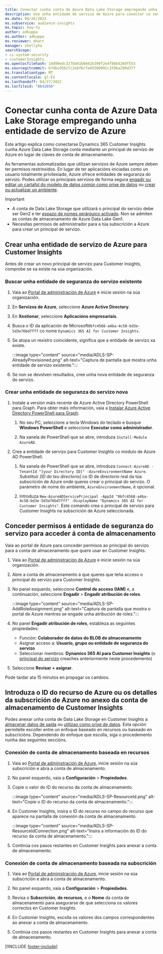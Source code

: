 ```yaml
---
title: Conectar cunha conta de Azure Data Lake Storage empregando unha entidade de servizo
description: Use unha entidade de servizo de Azure para conectar co seu propio lago de datos.
ms.date: 04/26/2022
ms.subservice: audience-insights
ms.topic: how-to
author: adkuppa
ms.author: adkuppa
ms.reviewer: mhart
manager: shellyha
searchScope:
- ci-system-security
- customerInsights
ms.openlocfilehash: 1dd99edc327bd41b0442b390f2e4f8664269f553
ms.sourcegitcommit: b7dbcd5627c2ebfbcfe65589991c159ba290d377
ms.translationtype: MT
ms.contentlocale: gl-ES
ms.lasthandoff: 04/27/2022
ms.locfileid: "8642656"
---
```

# <a name="connect-to-an-azure-data-lake-storage-account-by-using-an-azure-service-principal"></a>Conectar cunha conta de Azure Data Lake Storage empregando unha entidade de servizo de Azure

Este artigo explica como conectarse Dynamics 365 Customer Insights cunha Azure Data Lake Storage conta mediante un principal de servizo de Azure en lugar de claves de conta de almacenamento. 

As ferramentas automatizadas que utilizan servizos de Azure sempre deben ter permisos restrinxidos. En lugar de ter aplicacións iniciadas como un usuario totalmente privilexiado, Azure ofrece entidades de seguranza do servizo. Podes utilizar os principais servizos de forma segura [engadir ou editar un cartafol do modelo de datos común como orixe de datos](connect-common-data-model.md) ou [crear ou actualizar un ambiente](create-environment.md).

> [!IMPORTANT]
> - A conta de Data Lake Storage que utilizará o principal do servizo debe ser Gen2 e ter [espazo de nomes xerárquico activado](/azure/storage/blobs/data-lake-storage-namespace). Non se admiten as contas de almacenamento de Azure Data Lake Gen1.
> - Necesitas permisos de administrador para a túa subscrición a Azure para crear un principal de servizo.

## <a name="create-an-azure-service-principal-for-customer-insights"></a>Crear unha entidade de servizo de Azure para Customer Insights

Antes de crear un novo principal de servizo para Customer Insights, comprobe se xa existe na súa organización.

### <a name="look-for-an-existing-service-principal"></a>Buscar unha entidade de seguranza do servizo existente

1. Vaia ao [Portal de administración de Azure](https://portal.azure.com) e inicie sesión na súa organización.

2. En **Servizos de Azure**, seleccione **Azure Active Directory**.

3. En **Xestionar**, seleccione **Aplicacións empresariais**.

4. Busca o ID da aplicación de Microsoft`0bfc4568-a4ba-4c58-bd3e-5d3e76bd7fff` co nome `Dynamics 365 AI for Customer Insights`.

5. Se atopa un rexistro coincidente, significa que a entidade de servizo xa existe. 
   
   :::image type="content" source="media/ADLS-SP-AlreadyProvisioned.png" alt-text="Captura de pantalla que mostra unha entidade de servizo existente.":::
   
6. Se non se devolven resultados, cree unha nova entidade de seguranza do servizo.

### <a name="create-a-new-service-principal"></a>Crear unha entidade de seguranza do servizo nova

1. Instale a versión máis recente de Azure Active Directory PowerShell para Graph. Para obter máis información, vaia a [Instalar Azure Active Directory PowerShell para Graph](/powershell/azure/active-directory/install-adv2).

   1. No seu PC, seleccione a tecla Windows do teclado e busque **Windows PowerShell** e seleccione **Executar como administrador**.
   
   1. Na xanela de PowerShell que se abre, introduza `Install-Module AzureAD`.

2. Cree a entidade de servizo para Customer Insights co módulo de Azure AD PowerShell.

   1. Na xanela de PowerShell que se abre, introduza `Connect-AzureAD -TenantId "[your Directory ID]" -AzureEnvironmentName Azure`. Substituír *[ID do teu directorio]* co ID de directorio real da túa subscrición de Azure onde queres crear o principal do servizo. O parámetro de nome do ambiente, `AzureEnvironmentName`, é opcional.
  
   1. Introduza `New-AzureADServicePrincipal -AppId "0bfc4568-a4ba-4c58-bd3e-5d3e76bd7fff" -DisplayName "Dynamics 365 AI for Customer Insights"`. Este comando crea o principal de servizo para Customer Insights na subscrición de Azure seleccionada. 

## <a name="grant-permissions-to-the-service-principal-to-access-the-storage-account"></a>Conceder permisos á entidade de seguranza do servizo para acceder á conta de almacenamento

Vaia ao portal de Azure para conceder permisos ao principal do servizo para a conta de almacenamento que quere usar en Customer Insights.

1. Vaia ao [Portal de administración de Azure](https://portal.azure.com) e inicie sesión na súa organización.

1. Abre a conta de almacenamento á que queres que teña acceso o principal do servizo para Customer Insights.

1. No panel esquerdo, seleccione **Control de acceso (IAM)** e, a continuación, seleccione **Engadir** > **Engadir atribución de roles**.

   :::image type="content" source="media/ADLS-SP-AddRoleAssignment.png" alt-text="Captura de pantalla que mostra o portal de Azure mentres se engade unha atribución de roles.":::

1. No panel **Engadir atribución de roles**, estableza as seguintes propiedades:
   - Función: **Colaborador de datos do BLOB de almacenamento**
   - Asignar acceso a: **Usuario, grupo ou entidade de seguranza do servizo**
   - Seleccionar membros: **Dynamics 365 AI para Customer Insights** (o [principal do servizo](#create-a-new-service-principal) creaches anteriormente neste procedemento)

1.  Seleccione **Revisar + asignar**.

Pode tardar ata 15 minutos en propagar os cambios.

## <a name="enter-the-azure-resource-id-or-the-azure-subscription-details-in-the-storage-account-attachment-to-customer-insights"></a>Introduza o ID do recurso de Azure ou os detalles da subscrición de Azure no anexo da conta de almacenamento de Customer Insights

Podes anexar unha conta de Data Lake Storage en Customer Insights a [almacenar datos de saída](manage-environments.md) ou [utilízao como orixe de datos](connect-dataverse-managed-lake.md). Esta opción permítelle escoller entre un enfoque baseado en recursos ou baseado en subscricións. Dependendo do enfoque que escolla, siga o procedemento nunha das seguintes seccións.

### <a name="resource-based-storage-account-connection"></a>Conexión de conta de almacenamento baseada en recursos

1. Vaia ao [Portal de administración de Azure](https://portal.azure.com), inicie sesión na súa subscrición e abra a conta de almacenamento.

1. No panel esquerdo, vaia a **Configuración** > **Propiedades**.

1. Copie o valor do ID do recurso da conta de almacenamento.

   :::image type="content" source="media/ADLS-SP-ResourceId.png" alt-text="Copie o ID do recurso da conta de almacenamento.":::

1. En Customer Insights, insira o ID do recurso no campo do recurso que aparece na pantalla de conexión da conta de almacenamento.

   :::image type="content" source="media/ADLS-SP-ResourceIdConnection.png" alt-text="Insira a información do ID do recurso da conta de almacenamento.":::   

1. Continúa cos pasos restantes en Customer Insights para anexar a conta de almacenamento.

### <a name="subscription-based-storage-account-connection"></a>Conexión de conta de almacenamento baseada na subscrición

1. Vaia ao [Portal de administración de Azure](https://portal.azure.com), inicie sesión na súa subscrición e abra a conta de almacenamento.

1. No panel esquerdo, vaia a **Configuración** > **Propiedades**.

1. Revisa o **Subscrición**, **de recursos**, e o **Nome** da conta de almacenamento para asegurarse de que selecciona os valores correctos en Customer Insights.

1. En Customer Insights, escolla os valores dos campos correspondentes ao anexar a conta de almacenamento.

1. Continúa cos pasos restantes en Customer Insights para anexar a conta de almacenamento.


[!INCLUDE [footer-include](includes/footer-banner.md)]